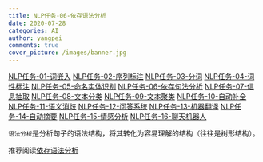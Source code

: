 ```yaml
---
title: NLP任务-06-依存语法分析
date: 2020-07-28
categories: AI
author: yangpei
comments: true
cover_picture: /images/banner.jpg
---
```


[NLP任务-01-词嵌入](https://iloveyou11.github.io/2020/07/28/NLP%E4%BB%BB%E5%8A%A1-01-%E8%AF%8D%E5%B5%8C%E5%85%A5/)
[NLP任务-02-序列标注](https://iloveyou11.github.io/2020/07/28/NLP%E4%BB%BB%E5%8A%A1-02-%E5%BA%8F%E5%88%97%E6%A0%87%E6%B3%A8/)
[NLP任务-03-分词](https://iloveyou11.github.io/2020/07/28/NLP%E4%BB%BB%E5%8A%A1-03-%E5%88%86%E8%AF%8D/)
[NLP任务-04-词性标注](https://iloveyou11.github.io/2020/07/28/NLP%E4%BB%BB%E5%8A%A1-04-%E8%AF%8D%E6%80%A7%E6%A0%87%E6%B3%A8/)
[NLP任务-05-命名实体识别](https://iloveyou11.github.io/2020/07/28/NLP%E4%BB%BB%E5%8A%A1-05-%E5%91%BD%E5%90%8D%E5%AE%9E%E4%BD%93%E8%AF%86%E5%88%ABNER/)
[NLP任务-06-依存句法分析](https://iloveyou11.github.io/2020/07/28/NLP%E4%BB%BB%E5%8A%A1-06-%E4%BE%9D%E5%AD%98%E5%8F%A5%E6%B3%95%E5%88%86%E6%9E%90/)
[NLP任务-07-信息抽取](https://iloveyou11.github.io/2020/07/28/NLP%E4%BB%BB%E5%8A%A1-07-%E4%BF%A1%E6%81%AF%E6%8A%BD%E5%8F%96/)
[NLP任务-08-文本分类](https://iloveyou11.github.io/2020/07/28/NLP%E4%BB%BB%E5%8A%A1-08-%E6%96%87%E6%9C%AC%E5%88%86%E7%B1%BB/)
[NLP任务-09-文本聚类](https://iloveyou11.github.io/2020/07/28/NLP%E4%BB%BB%E5%8A%A1-09-%E6%96%87%E6%9C%AC%E8%81%9A%E7%B1%BB/)
[NLP任务-10-自动补全](https://iloveyou11.github.io/2020/07/28/NLP%E4%BB%BB%E5%8A%A1-10-%E8%87%AA%E5%8A%A8%E8%A1%A5%E5%85%A8/)
[NLP任务-11-语义消歧](https://iloveyou11.github.io/2020/07/28/NLP%E4%BB%BB%E5%8A%A1-11-%E8%AF%AD%E4%B9%89%E6%B6%88%E6%AD%A7/)
[NLP任务-12-问答系统](https://iloveyou11.github.io/2020/07/28/NLP%E4%BB%BB%E5%8A%A1-12-%E9%97%AE%E7%AD%94%E7%B3%BB%E7%BB%9F/)
[NLP任务-13-机器翻译](https://iloveyou11.github.io/2020/07/28/NLP%E4%BB%BB%E5%8A%A1-13-%E6%9C%BA%E5%99%A8%E7%BF%BB%E8%AF%91/)
[NLP任务-14-自动摘要](https://iloveyou11.github.io/2020/07/28/NLP%E4%BB%BB%E5%8A%A1-14-%E8%87%AA%E5%8A%A8%E6%91%98%E8%A6%81/)
[NLP任务-15-情感分析](https://iloveyou11.github.io/2020/07/28/NLP%E4%BB%BB%E5%8A%A1-15-%E6%83%85%E6%84%9F%E5%88%86%E6%9E%90/)
[NLP任务-16-聊天机器人](https://iloveyou11.github.io/2020/07/28/NLP%E4%BB%BB%E5%8A%A1-16-%E8%81%8A%E5%A4%A9%E6%9C%BA%E5%99%A8%E4%BA%BA/)

`语法分析`是分析句子的语法结构，将其转化为容易理解的结构（往往是树形结构）。

推荐阅读[依存语法分析](https://github.com/NLP-LOVE/Introduction-NLP/blob/master/chapter/12.%E4%BE%9D%E5%AD%98%E5%8F%A5%E6%B3%95%E5%88%86%E6%9E%90.md)